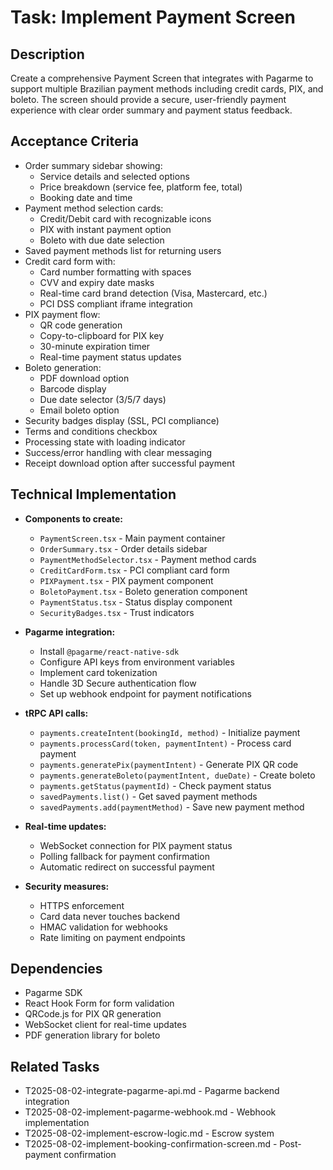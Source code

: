 # Task: Implement Payment Screen

## Description
Create a comprehensive Payment Screen that integrates with Pagarme to support multiple Brazilian payment methods including credit cards, PIX, and boleto. The screen should provide a secure, user-friendly payment experience with clear order summary and payment status feedback.

## Acceptance Criteria
* Order summary sidebar showing:
  - Service details and selected options
  - Price breakdown (service fee, platform fee, total)
  - Booking date and time
* Payment method selection cards:
  - Credit/Debit card with recognizable icons
  - PIX with instant payment option
  - Boleto with due date selection
* Saved payment methods list for returning users
* Credit card form with:
  - Card number formatting with spaces
  - CVV and expiry date masks
  - Real-time card brand detection (Visa, Mastercard, etc.)
  - PCI DSS compliant iframe integration
* PIX payment flow:
  - QR code generation
  - Copy-to-clipboard for PIX key
  - 30-minute expiration timer
  - Real-time payment status updates
* Boleto generation:
  - PDF download option
  - Barcode display
  - Due date selector (3/5/7 days)
  - Email boleto option
* Security badges display (SSL, PCI compliance)
* Terms and conditions checkbox
* Processing state with loading indicator
* Success/error handling with clear messaging
* Receipt download option after successful payment

## Technical Implementation
* **Components to create:**
  - `PaymentScreen.tsx` - Main payment container
  - `OrderSummary.tsx` - Order details sidebar
  - `PaymentMethodSelector.tsx` - Payment method cards
  - `CreditCardForm.tsx` - PCI compliant card form
  - `PIXPayment.tsx` - PIX payment component
  - `BoletoPayment.tsx` - Boleto generation component
  - `PaymentStatus.tsx` - Status display component
  - `SecurityBadges.tsx` - Trust indicators

* **Pagarme integration:**
  - Install `@pagarme/react-native-sdk`
  - Configure API keys from environment variables
  - Implement card tokenization
  - Handle 3D Secure authentication flow
  - Set up webhook endpoint for payment notifications

* **tRPC API calls:**
  - `payments.createIntent(bookingId, method)` - Initialize payment
  - `payments.processCard(token, paymentIntent)` - Process card payment
  - `payments.generatePix(paymentIntent)` - Generate PIX QR code
  - `payments.generateBoleto(paymentIntent, dueDate)` - Create boleto
  - `payments.getStatus(paymentId)` - Check payment status
  - `savedPayments.list()` - Get saved payment methods
  - `savedPayments.add(paymentMethod)` - Save new payment method

* **Real-time updates:**
  - WebSocket connection for PIX payment status
  - Polling fallback for payment confirmation
  - Automatic redirect on successful payment

* **Security measures:**
  - HTTPS enforcement
  - Card data never touches backend
  - HMAC validation for webhooks
  - Rate limiting on payment endpoints

## Dependencies
* Pagarme SDK
* React Hook Form for form validation
* QRCode.js for PIX QR generation
* WebSocket client for real-time updates
* PDF generation library for boleto

## Related Tasks
* T2025-08-02-integrate-pagarme-api.md - Pagarme backend integration
* T2025-08-02-implement-pagarme-webhook.md - Webhook implementation
* T2025-08-02-implement-escrow-logic.md - Escrow system
* T2025-08-02-implement-booking-confirmation-screen.md - Post-payment confirmation